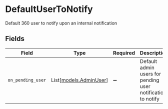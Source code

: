 # DefaultUserToNotify

Default 360 user to notify upon an internal notification


## Fields

| Field                                                       | Type                                                        | Required                                                    | Description                                                 |
| ----------------------------------------------------------- | ----------------------------------------------------------- | ----------------------------------------------------------- | ----------------------------------------------------------- |
| `on_pending_user`                                           | List[[models.AdminUser](../models/adminuser.md)]            | :heavy_minus_sign:                                          | Default admin users for pending user notification to notify |
